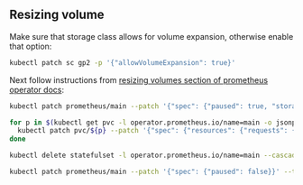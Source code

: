 ## Resizing volume

Make sure that storage class allows for volume expansion, otherwise enable that option:

```bash
kubectl patch sc gp2 -p '{"allowVolumeExpansion": true}'
```

Next follow instructions from [resizing volumes section of prometheus operator docs](https://github.com/prometheus-operator/prometheus-operator/blob/main/Documentation/user-guides/storage.md#resizing-volumes):

```bash
kubectl patch prometheus/main --patch '{"spec": {"paused": true, "storage": {"volumeClaimTemplate": {"spec": {"resources": {"requests": {"storage":"300Gi"}}}}}}}' --type merge
```

```bash
for p in $(kubectl get pvc -l operator.prometheus.io/name=main -o jsonpath='{range .items[*]}{.metadata.name} {end}'); do \
  kubectl patch pvc/${p} --patch '{"spec": {"resources": {"requests": {"storage":"300Gi"}}}}'; \
done
```

```bash
kubectl delete statefulset -l operator.prometheus.io/name=main --cascade=orphan
```

```bash
kubectl patch prometheus/main --patch '{"spec": {"paused": false}}' --type merge
```

